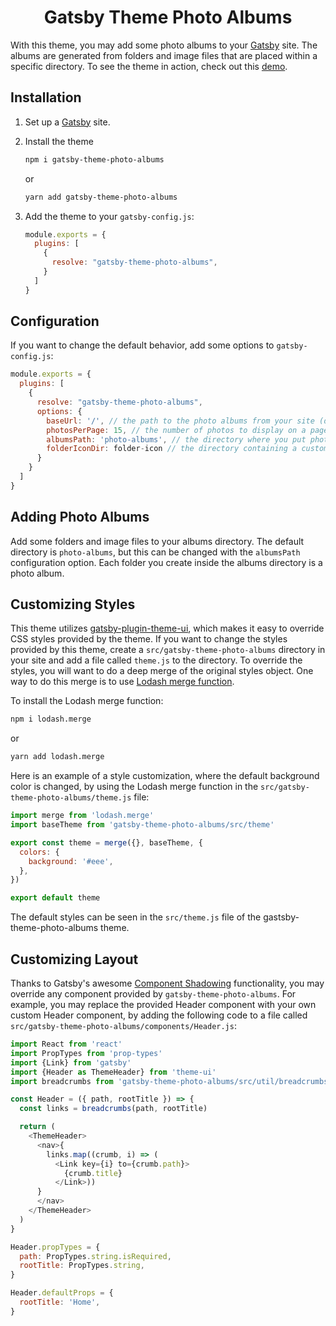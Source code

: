 <h1 align="center">
  Gatsby Theme Photo Albums
</h1>

With this theme, you may add some photo albums to your [Gatsby](https://www.gatsbyjs.org) site. The albums are generated from folders and image files that are placed within a specific directory. To see the theme in action, check out this [demo](http://whereyouat.net/photo-albums-demo).

## Installation

1.  Set up a [Gatsby](https://www.gatsbyjs.org/docs/) site.

2.  Install the theme
    ```sh
    npm i gatsby-theme-photo-albums
    ```

    or

    ```sh
    yarn add gatsby-theme-photo-albums
    ```

3.  Add the theme to your `gatsby-config.js`:
    ```js
    module.exports = {
      plugins: [
        {
          resolve: "gatsby-theme-photo-albums",
        }
      ]
    }
    ```
## Configuration

If you want to change the default behavior, add some options to `gatsby-config.js`:

```js
module.exports = {
  plugins: [
    {
      resolve: "gatsby-theme-photo-albums",
      options: {
        baseUrl: '/', // the path to the photo albums from your site (default: '/')
        photosPerPage: 15, // the number of photos to display on a page (default: 15)
        albumsPath: 'photo-albums', // the directory where you put photo albums (default: 'photo-albums')
        folderIconDir: folder-icon // the directory containing a custom folder icon (do not specify the file name)
      }
    }
  ]
}
```

## Adding Photo Albums
  
Add some folders and image files to your albums directory. The default directory is `photo-albums`, but this can be changed with the `albumsPath` configuration option. Each folder you create inside the albums directory is a photo album.

## Customizing Styles

This theme utilizes [gatsby-plugin-theme-ui](https://www.gatsbyjs.org/packages/gatsby-plugin-theme-ui), which makes it easy to override CSS styles provided by the theme. If you want to change the styles provided by this theme, create a `src/gatsby-theme-photo-albums` directory in your site and add a file called `theme.js` to the directory. To override the styles, you will want to do a deep merge of the original styles object. One way to do this merge is to use [Lodash merge function](https://lodash.com/docs/#merge). 

To install the Lodash merge function:

  ```sh
  npm i lodash.merge
  ```

  or

  ```sh
  yarn add lodash.merge
  ```

Here is an example of a style customization, where the default background color is changed, by using the Lodash merge function in the `src/gatsby-theme-photo-albums/theme.js` file:

```js
import merge from 'lodash.merge'
import baseTheme from 'gatsby-theme-photo-albums/src/theme'

export const theme = merge({}, baseTheme, {
  colors: {
    background: '#eee',
  },
})

export default theme
```

The default styles can be seen in the `src/theme.js` file of the gastsby-theme-photo-albums theme.

## Customizing Layout

Thanks to Gatsby's awesome [Component Shadowing](https://www.gatsbyjs.org/blog/2019-04-29-component-shadowing/) functionality, you may override any component provided by `gatsby-theme-photo-albums`. For example, you may replace the provided Header component with your own custom Header component, by adding the following code to a file called `src/gatsby-theme-photo-albums/components/Header.js`:

```js
import React from 'react'
import PropTypes from 'prop-types'
import {Link} from 'gatsby'
import {Header as ThemeHeader} from 'theme-ui'
import breadcrumbs from 'gatsby-theme-photo-albums/src/util/breadcrumbs'

const Header = ({ path, rootTitle }) => {
  const links = breadcrumbs(path, rootTitle)

  return (
    <ThemeHeader>
      <nav>{
        links.map((crumb, i) => (
          <Link key={i} to={crumb.path}>
            {crumb.title}
          </Link>))
      }
      </nav>
    </ThemeHeader>
  )
}

Header.propTypes = {
  path: PropTypes.string.isRequired,
  rootTitle: PropTypes.string,
}

Header.defaultProps = { 
  rootTitle: 'Home',
}
```

